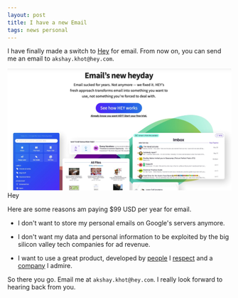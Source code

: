 ```yaml
---
layout: post
title: I have a new Email
tags: news personal
---
```


I have finally made a switch to [Hey](https://hey.com) for email. From now on, you can send me an email to `akshay.khot@hey.com`.

<div class="random centered">
  <a target="_blank" href="/images/random/hey.jpg">
    <img src="/images/random/hey.jpg" alt="Hey Email">
  </a>
  <div class="caption">Hey</div>
</div>

Here are some reasons am paying $99 USD per year for email. 

- I don't want to store my personal emails on Google's servers anymore.

- I don't want my data and personal information to be exploited by the big silicon valley tech companies for ad revenue. 

- I want to use a great product, developed by [people](https://dhh.dk/) I [respect](https://world.hey.com/jason) and a [company](https://basecamp.com) I admire. 

So there you go. Email me at `akshay.khot@hey.com`. I really look forward to hearing back from you.

